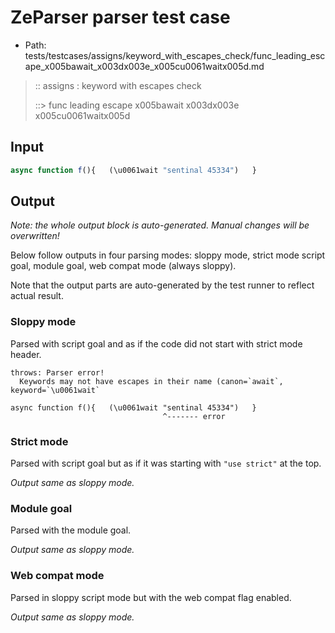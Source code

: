 # ZeParser parser test case

- Path: tests/testcases/assigns/keyword_with_escapes_check/func_leading_escape_x005bawait_x003dx003e_x005cu0061waitx005d.md

> :: assigns : keyword with escapes check
>
> ::> func leading escape x005bawait x003dx003e x005cu0061waitx005d

## Input

`````js
async function f(){   (\u0061wait "sentinal 45334")   }
`````

## Output

_Note: the whole output block is auto-generated. Manual changes will be overwritten!_

Below follow outputs in four parsing modes: sloppy mode, strict mode script goal, module goal, web compat mode (always sloppy).

Note that the output parts are auto-generated by the test runner to reflect actual result.

### Sloppy mode

Parsed with script goal and as if the code did not start with strict mode header.

`````
throws: Parser error!
  Keywords may not have escapes in their name (canon=`await`, keyword=`\u0061wait`

async function f(){   (\u0061wait "sentinal 45334")   }
                                  ^------- error
`````

### Strict mode

Parsed with script goal but as if it was starting with `"use strict"` at the top.

_Output same as sloppy mode._

### Module goal

Parsed with the module goal.

_Output same as sloppy mode._

### Web compat mode

Parsed in sloppy script mode but with the web compat flag enabled.

_Output same as sloppy mode._
